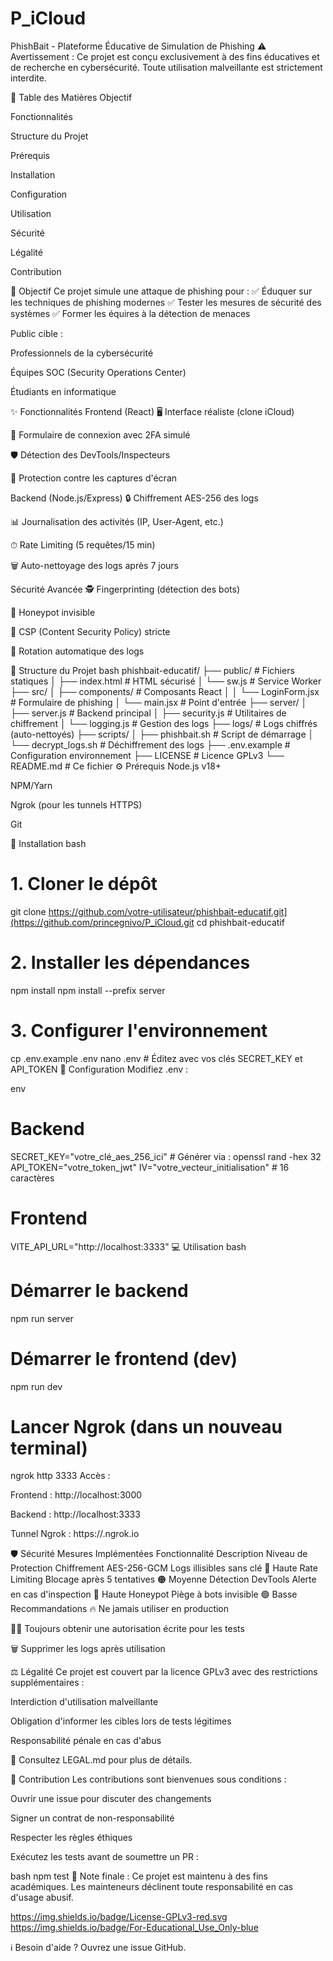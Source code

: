 # P_iCloud
PhishBait - Plateforme Éducative de Simulation de Phishing
⚠️ Avertissement : Ce projet est conçu exclusivement à des fins éducatives et de recherche en cybersécurité. Toute utilisation malveillante est strictement interdite.

📌 Table des Matières
Objectif

Fonctionnalités

Structure du Projet

Prérequis

Installation

Configuration

Utilisation

Sécurité

Légalité

Contribution

🎯 Objectif
Ce projet simule une attaque de phishing pour :
✅ Éduquer sur les techniques de phishing modernes
✅ Tester les mesures de sécurité des systèmes
✅ Former les équires à la détection de menaces

Public cible :

Professionnels de la cybersécurité

Équipes SOC (Security Operations Center)

Étudiants en informatique

✨ Fonctionnalités
Frontend (React)
🖥 Interface réaliste (clone iCloud)

🔐 Formulaire de connexion avec 2FA simulé

🛡 Détection des DevTools/Inspecteurs

📛 Protection contre les captures d'écran

Backend (Node.js/Express)
🔒 Chiffrement AES-256 des logs

📊 Journalisation des activités (IP, User-Agent, etc.)

⏱ Rate Limiting (5 requêtes/15 min)

🗑 Auto-nettoyage des logs après 7 jours

Sécurité Avancée
🕵️ Fingerprinting (détection des bots)

🍯 Honeypot invisible

📡 CSP (Content Security Policy) stricte

🔄 Rotation automatique des logs

📂 Structure du Projet
bash
phishbait-educatif/
├── public/                  # Fichiers statiques
│   ├── index.html           # HTML sécurisé
│   └── sw.js                # Service Worker
├── src/
│   ├── components/          # Composants React
│   │   └── LoginForm.jsx    # Formulaire de phishing
│   └── main.jsx             # Point d'entrée
├── server/
│   ├── server.js            # Backend principal
│   ├── security.js          # Utilitaires de chiffrement
│   └── logging.js           # Gestion des logs
├── logs/                    # Logs chiffrés (auto-nettoyés)
├── scripts/
│   ├── phishbait.sh         # Script de démarrage
│   └── decrypt_logs.sh      # Déchiffrement des logs
├── .env.example             # Configuration environnement
├── LICENSE                  # Licence GPLv3
└── README.md                # Ce fichier
⚙️ Prérequis
Node.js v18+

NPM/Yarn

Ngrok (pour les tunnels HTTPS)

Git

🚀 Installation
bash
# 1. Cloner le dépôt
git clone https://github.com/votre-utilisateur/phishbait-educatif.git](https://github.com/princegnivo/P_iCloud.git
cd phishbait-educatif

# 2. Installer les dépendances
npm install
npm install --prefix server

# 3. Configurer l'environnement
cp .env.example .env
nano .env  # Éditez avec vos clés SECRET_KEY et API_TOKEN
🔧 Configuration
Modifiez .env :

env
# Backend
SECRET_KEY="votre_clé_aes_256_ici"  # Générer via : openssl rand -hex 32
API_TOKEN="votre_token_jwt"
IV="votre_vecteur_initialisation"   # 16 caractères

# Frontend
VITE_API_URL="http://localhost:3333"
💻 Utilisation
bash
# Démarrer le backend
npm run server

# Démarrer le frontend (dev)
npm run dev

# Lancer Ngrok (dans un nouveau terminal)
ngrok http 3333
Accès :

Frontend : http://localhost:3000

Backend : http://localhost:3333

Tunnel Ngrok : https://<votre-url-ngrok>.ngrok.io

🛡 Sécurité
Mesures Implémentées
Fonctionnalité	Description	Niveau de Protection
Chiffrement AES-256-GCM	Logs illisibles sans clé	🔴 Haute
Rate Limiting	Blocage après 5 tentatives	🟠 Moyenne
Détection DevTools	Alerte en cas d'inspection	🔴 Haute
Honeypot	Piège à bots invisible	🟢 Basse
Recommandations
🔥 Ne jamais utiliser en production

🏴‍☠️ Toujours obtenir une autorisation écrite pour les tests

🗑 Supprimer les logs après utilisation

⚖️ Légalité
Ce projet est couvert par la licence GPLv3 avec des restrictions supplémentaires :

Interdiction d'utilisation malveillante

Obligation d'informer les cibles lors de tests légitimes

Responsabilité pénale en cas d'abus

📜 Consultez LEGAL.md pour plus de détails.

🤝 Contribution
Les contributions sont bienvenues sous conditions :

Ouvrir une issue pour discuter des changements

Signer un contrat de non-responsabilité

Respecter les règles éthiques

Exécutez les tests avant de soumettre un PR :

bash
npm test
📌 Note finale : Ce projet est maintenu à des fins académiques. Les mainteneurs déclinent toute responsabilité en cas d'usage abusif.

https://img.shields.io/badge/License-GPLv3-red.svg
https://img.shields.io/badge/For-Educational_Use_Only-blue

ℹ️ Besoin d'aide ?
Ouvrez une issue GitHub.

